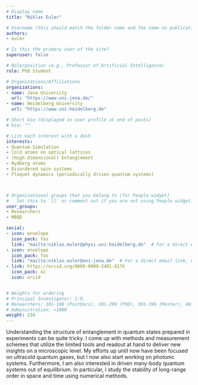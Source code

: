 ```yaml
---
# Display name
title: "Niklas Euler"

# Username (this should match the folder name and the name on publications)
authors:
- euler

# Is this the primary user of the site?
superuser: false

# Role/position (e.g., Professor of Artificial Intelligence)
role: PhD Student

# Organizations/Affiliations
organizations:
- name: Jena University
  url: "https://www.uni-jena.de/"
- name: Heidelberg University
  url: "https://www.uni-heidelberg.de"

# Short bio (displayed in user profile at end of posts)
# bio: ""

# List each interest with a dash
interests:
- Quantum Simulation
- Cold atoms on optical lattices
- (High dimensional) Entanglement
- Rydberg atoms
- Disordered spin systems
- Floquet dynamics (periodically driven quantum systems)



# Organizational groups that you belong to (for People widget)
#   Set this to `[]` or comment out if you are not using People widget.
user_groups:
- Researchers
- MBQD

social:
- icon: envelope
  icon_pack: fas
  link: "mailto:niklas.euler@physi.uni-heidelberg.de"  # For a direct email link, use "mailto:test@example.org".
- icon: envelope
  icon_pack: fas
  link: "mailto:niklas.euler@uni-jena.de"  # For a direct email link, use "mailto:test@example.org".
- link: https://orcid.org/0009-0009-2401-817X
  icon_pack: ai
  icon: orcid


# Weights for ordering
# Principal Investigator: 1-9,
# Researchers: 101-199 (PostDocs), 201-299 (PhD), 301-399 (Master), 401-499 (Bachelor)
# Administration: >1000
weight: 234
---
```

Understanding the structure of entanglement in quantum states prepared in experiments can be quite tricky.
I come up with methods and measurement schemes that utilize the limited tools and readout at hand to deliver new insights on a microscopic level.
My efforts up until now have been focused on ultracold quantum gases, but I now also start working on photonic systems.
Furthermore, I am also interested in driven many-body quantum systems out of equilibrium.
In particular, I study the stability of long-range order in space and time using numerical methods.